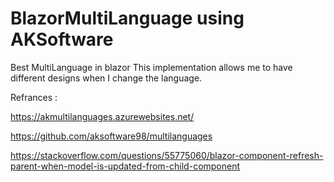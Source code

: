 # BlazorMultiLanguage using AKSoftware
 
Best MultiLanguage in blazor
This implementation allows me to have different designs when I change the language.

Refrances :

https://akmultilanguages.azurewebsites.net/

https://github.com/aksoftware98/multilanguages

https://stackoverflow.com/questions/55775060/blazor-component-refresh-parent-when-model-is-updated-from-child-component
